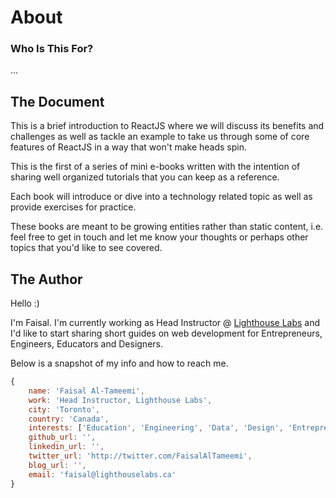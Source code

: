 # About

### Who Is This For?

...


## The Document

This is a brief introduction to ReactJS where we will discuss its benefits and challenges as well as tackle an example to take us through some of core features of ReactJS in a way that won't make heads spin.

This is the first of a series of mini e-books written with the intention of sharing well organized tutorials that you can keep as a reference.

Each book will introduce or dive into a technology related topic as well as provide exercises for practice.

These books are meant to be growing entities rather than static content, i.e. feel free to get in touch and let me know your thoughts or perhaps other topics that you'd like to see covered.


## The Author

Hello :)

I'm Faisal. I'm currently working as Head Instructor @ [Lighthouse Labs](http://lighthouselabs.ca) and I'd like to start sharing short guides on web development for Entrepreneurs, Engineers, Educators and Designers.

Below is a snapshot of my info and how to reach me.


```javascript
{
    name: 'Faisal Al-Tameemi',
    work: 'Head Instructor, Lighthouse Labs',
    city: 'Toronto',
    country: 'Canada',
    interests: ['Education', 'Engineering', 'Data', 'Design', 'Entrepreneurship'],
    github_url: '',
    linkedin_url: '',
    twitter_url: 'http://twitter.com/FaisalAlTameemi',
    blog_url: '',
    email: 'faisal@lighthouselabs.ca'
}
```
